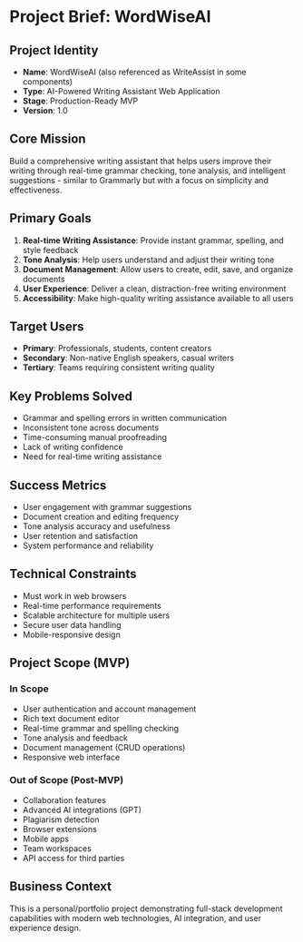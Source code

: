 # Project Brief: WordWiseAI

## Project Identity
- **Name**: WordWiseAI (also referenced as WriteAssist in some components)
- **Type**: AI-Powered Writing Assistant Web Application
- **Stage**: Production-Ready MVP
- **Version**: 1.0

## Core Mission
Build a comprehensive writing assistant that helps users improve their writing through real-time grammar checking, tone analysis, and intelligent suggestions - similar to Grammarly but with a focus on simplicity and effectiveness.

## Primary Goals
1. **Real-time Writing Assistance**: Provide instant grammar, spelling, and style feedback
2. **Tone Analysis**: Help users understand and adjust their writing tone
3. **Document Management**: Allow users to create, edit, save, and organize documents
4. **User Experience**: Deliver a clean, distraction-free writing environment
5. **Accessibility**: Make high-quality writing assistance available to all users

## Target Users
- **Primary**: Professionals, students, content creators
- **Secondary**: Non-native English speakers, casual writers
- **Tertiary**: Teams requiring consistent writing quality

## Key Problems Solved
- Grammar and spelling errors in written communication
- Inconsistent tone across documents
- Time-consuming manual proofreading
- Lack of writing confidence
- Need for real-time writing assistance

## Success Metrics
- User engagement with grammar suggestions
- Document creation and editing frequency
- Tone analysis accuracy and usefulness
- User retention and satisfaction
- System performance and reliability

## Technical Constraints
- Must work in web browsers
- Real-time performance requirements
- Scalable architecture for multiple users
- Secure user data handling
- Mobile-responsive design

## Project Scope (MVP)
### In Scope
- User authentication and account management
- Rich text document editor
- Real-time grammar and spelling checking
- Tone analysis and feedback
- Document management (CRUD operations)
- Responsive web interface

### Out of Scope (Post-MVP)
- Collaboration features
- Advanced AI integrations (GPT)
- Plagiarism detection
- Browser extensions
- Mobile apps
- Team workspaces
- API access for third parties

## Business Context
This is a personal/portfolio project demonstrating full-stack development capabilities with modern web technologies, AI integration, and user experience design. 